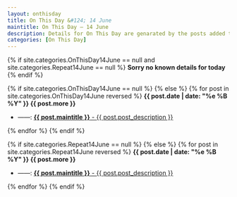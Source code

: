 ```yaml
---
layout: onthisday
title: On This Day &#124; 14 June
maintitle: On This Day — 14 June
description: Details for On This Day are genarated by the posts added to the website so the content is subject to changes/updates over time.
categories: [On This Day]
---
```


{% if site.categories.OnThisDay14June == null and site.categories.Repeat14June == null %}
<strong>Sorry no known details for today</strong>
{% endif %}

{% if site.categories.OnThisDay14June == null %}
{% else %}
{% for post in site.categories.OnThisDay14June reversed %}
<strong>{{ post.date | date: "%e %B %Y" }} {{ post.more }}</strong>
<ul>
<li> ——: <a href="{{ post.url }}"><strong>{{ post.maintitle }}</strong> - {{ post.post_description }}</a></li>
</ul>
{% endfor %}
{% endif %}

{% if site.categories.Repeat14June == null %}
{% else %}
{% for post in site.categories.Repeat14June reversed %}
<strong>{{ post.date | date: "%e %B %Y" }} {{ post.more }}</strong>
<ul>
<li> ——: <a href="{{ post.url }}"><strong>{{ post.maintitle }}</strong> - {{ post.post_description }}</a></li>
</ul>
{% endfor %}
{% endif %}
